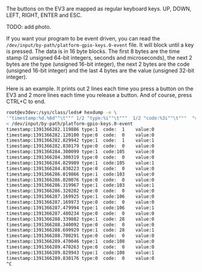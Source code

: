 The buttons on the EV3 are mapped as regular keyboard keys. UP, DOWN, LEFT, RIGHT, ENTER and ESC.

TODO: add photo.



If you want your program to be event driven, you can read the ```/dev/input/by-path/platform-gpio-keys.0-event``` file. It will block until a key is pressed. The data is in 16 byte blocks. The first 8 bytes are the time stamp (2 unsigned 64-bit integers, seconds and microseconds), the next 2 bytes are the type (unsigned 16-bit integer), the next 2 bytes are the code (unsigned 16-bit integer) and the last 4 bytes are the value (unsigned 32-bit integer).

Here is an example. It prints out 2 lines each time you press a button on the EV3 and 2 more lines each time you release a button. And of course, press CTRL+C to end.

```sh
root@ev3dev:/sys/class/leds# hexdump -e \
'"timestamp:%d.%6d""\t""" 1/2 "type:%i""\t"""  1/2 "code:%3i""\t"""  "value:%d\n"' \
< /dev/input/by-path/platform-gpio-keys.0-event 
timestamp:1391366282.119886	type:1	code:  1	value:0
timestamp:1391366282.120100	type:0	code:  0	value:0
timestamp:1391366282.829942	type:1	code:  1	value:1
timestamp:1391366282.830179	type:0	code:  0	value:0
timestamp:1391366284.300099	type:1	code:105	value:0
timestamp:1391366284.300319	type:0	code:  0	value:0
timestamp:1391366284.829989	type:1	code:105	value:1
timestamp:1391366284.830223	type:0	code:  0	value:0
timestamp:1391366286.019866	type:1	code:103	value:0
timestamp:1391366286.020076	type:0	code:  0	value:0
timestamp:1391366286.319967	type:1	code:103	value:1
timestamp:1391366286.320202	type:0	code:  0	value:0
timestamp:1391366287.169925	type:1	code:106	value:0
timestamp:1391366287.169973	type:0	code:  0	value:0
timestamp:1391366287.479994	type:1	code:106	value:1
timestamp:1391366287.480234	type:0	code:  0	value:0
timestamp:1391366288.339882	type:1	code: 28	value:0
timestamp:1391366288.340092	type:0	code:  0	value:0
timestamp:1391366288.699929	type:1	code: 28	value:1
timestamp:1391366288.700291	type:0	code:  0	value:0
timestamp:1391366289.470046	type:1	code:108	value:0
timestamp:1391366289.470263	type:0	code:  0	value:0
timestamp:1391366289.829943	type:1	code:108	value:1
timestamp:1391366289.830176	type:0	code:  0	value:0
^C
```